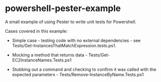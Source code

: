 # powershell-pester-example
A small example of using Pester to write unit tests for Powershell.

Cases covered in this example:

* Simple case - testing code with no external dependencies - see Tests/Get-InstancesThatMatchExpression.tests.ps1.  

* Mocking a method that returns data - Tests/Get-EC2InstanceNames.Tests.ps1

* Stubbing out a command and checking to confirm it was called with the expected parameters - Tests/Remove-InstanceByName.Tests.ps1
